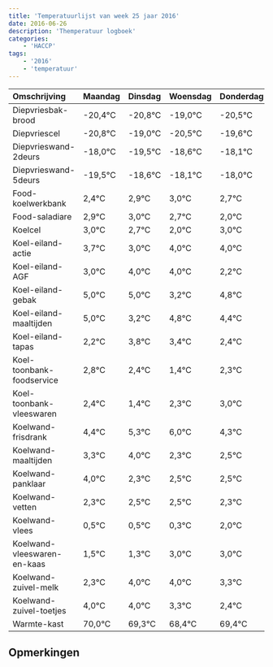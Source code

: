 ```yaml
---
title: 'Temperatuurlijst van week 25 jaar 2016'
date: 2016-06-26
description: 'Themperatuur logboek'
categories:
    - 'HACCP'
tags:
    - '2016'
    - 'temperatuur'
---
```

|Omschrijving|Maandag|Dinsdag|Woensdag|Donderdag|Vrijdag|Zaterdag|Zondag|
|:---|:---|:---|:---|:---|:---|:---|:---|
|Diepvriesbak-brood|-20,4°C|-20,8°C|-19,0°C|-20,5°C|-19,6°C|-19,1°C|-19,0°C|
|Diepvriescel|-20,8°C|-19,0°C|-20,5°C|-19,6°C|-19,1°C|-19,0°C|-19,3°C|
|Diepvrieswand-2deurs|-18,0°C|-19,5°C|-18,6°C|-18,1°C|-18,0°C|-18,3°C|-19,0°C|
|Diepvrieswand-5deurs|-19,5°C|-18,6°C|-18,1°C|-18,0°C|-18,3°C|-19,0°C|-18,0°C|
|Food-koelwerkbank|2,4°C|2,9°C|3,0°C|2,7°C|2,0°C|3,0°C|3,0°C|
|Food-saladiare|2,9°C|3,0°C|2,7°C|2,0°C|3,0°C|3,0°C|1,2°C|
|Koelcel|3,0°C|2,7°C|2,0°C|3,0°C|3,0°C|1,2°C|2,8°C|
|Koel-eiland-actie|3,7°C|3,0°C|4,0°C|4,0°C|2,2°C|3,8°C|3,4°C|
|Koel-eiland-AGF|3,0°C|4,0°C|4,0°C|2,2°C|3,8°C|3,4°C|2,4°C|
|Koel-eiland-gebak|5,0°C|5,0°C|3,2°C|4,8°C|4,4°C|3,4°C|4,3°C|
|Koel-eiland-maaltijden|5,0°C|3,2°C|4,8°C|4,4°C|3,4°C|4,3°C|5,0°C|
|Koel-eiland-tapas|2,2°C|3,8°C|3,4°C|2,4°C|3,3°C|4,0°C|2,3°C|
|Koel-toonbank-foodservice|2,8°C|2,4°C|1,4°C|2,3°C|3,0°C|1,3°C|1,5°C|
|Koel-toonbank-vleeswaren|2,4°C|1,4°C|2,3°C|3,0°C|1,3°C|1,5°C|1,5°C|
|Koelwand-frisdrank|4,4°C|5,3°C|6,0°C|4,3°C|4,5°C|4,5°C|4,3°C|
|Koelwand-maaltijden|3,3°C|4,0°C|2,3°C|2,5°C|2,5°C|2,3°C|4,0°C|
|Koelwand-panklaar|4,0°C|2,3°C|2,5°C|2,5°C|2,3°C|4,0°C|4,0°C|
|Koelwand-vetten|2,3°C|2,5°C|2,5°C|2,3°C|4,0°C|4,0°C|3,3°C|
|Koelwand-vlees|0,5°C|0,5°C|0,3°C|2,0°C|2,0°C|1,3°C|0,4°C|
|Koelwand-vleeswaren-en-kaas|1,5°C|1,3°C|3,0°C|3,0°C|2,3°C|1,4°C|2,4°C|
|Koelwand-zuivel-melk|2,3°C|4,0°C|4,0°C|3,3°C|2,4°C|3,4°C|2,1°C|
|Koelwand-zuivel-toetjes|4,0°C|4,0°C|3,3°C|2,4°C|3,4°C|2,1°C|3,8°C|
|Warmte-kast|70,0°C|69,3°C|68,4°C|69,4°C|68,1°C|69,8°C|68,2°C|

## Opmerkingen


